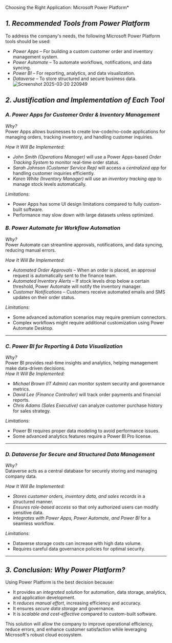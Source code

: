 
Choosing the Right Application: Microsoft Power Platform*  

## *1. Recommended Tools from Power Platform*  

To address the company's needs, the following Microsoft Power Platform tools should be used:  

- *Power Apps* – For building a custom customer order and inventory management system.  
- *Power Automate* – To automate workflows, notifications, and data syncing.  
- *Power BI* – For reporting, analytics, and data visualization.  
- *Dataverse* – To store structured and secure business data.  
![Screenshot 2025-03-20 220949](https://github.com/user-attachments/assets/3e367a80-c52e-4473-a579-04b77115c2dc)

## *2. Justification and Implementation of Each Tool*  

### *A. Power Apps for Customer Order & Inventory Management*  
*Why?*  
Power Apps allows businesses to create low-code/no-code applications for managing orders, tracking inventory, and handling customer inquiries.  

*How It Will Be Implemented:*  
- *John Smith (Operations Manager)* will use a Power Apps-based *Order Tracking System* to monitor real-time order status.  
- *Sarah Johnson (Customer Service Rep)* will access a *centralized app* for handling customer inquiries efficiently.  
- *Karen White (Inventory Manager)* will use an *inventory tracking app* to manage stock levels automatically.  

*Limitations:*  
- Power Apps has some UI design limitations compared to fully custom-built software.  
- Performance may slow down with large datasets unless optimized.  
### *B. Power Automate for Workflow Automation*  
*Why?*  
Power Automate can streamline approvals, notifications, and data syncing, reducing manual errors.  

*How It Will Be Implemented:*  
- *Automated Order Approvals* – When an order is placed, an approval request is automatically sent to the finance team.  
- *Automated Inventory Alerts* – If stock levels drop below a certain threshold, Power Automate will notify the inventory manager.  
- *Customer Notifications* – Customers receive automated emails and SMS updates on their order status.  

*Limitations:*  
- Some advanced automation scenarios may require premium connectors.  
- Complex workflows might require additional customization using Power Automate Desktop.  

---

### *C. Power BI for Reporting & Data Visualization*  
*Why?*  
Power BI provides real-time insights and analytics, helping management make data-driven decisions.  
*How It Will Be Implemented:*  
- *Michael Brown (IT Admin)* can monitor system security and governance metrics.  
- *David Lee (Finance Controller)* will track order payments and financial reports.  
- *Chris Adams (Sales Executive)* can analyze customer purchase history for sales strategy.  

*Limitations:*  
- Power BI requires proper data modeling to avoid performance issues.  
- Some advanced analytics features require a Power BI Pro license.  

---

### *D. Dataverse for Secure and Structured Data Management*  
*Why?*  
Dataverse acts as a central database for securely storing and managing company data.  

*How It Will Be Implemented:*  
- *Stores customer orders, inventory data, and sales records* in a structured manner.  
- *Ensures role-based access* so that only authorized users can modify sensitive data.  
- *Integrates with Power Apps, Power Automate, and Power BI* for a seamless workflow.  

*Limitations:*  
- Dataverse storage costs can increase with high data volume.  
- Requires careful data governance policies for optimal security.  

---

## *3. Conclusion: Why Power Platform?*  
Using Power Platform is the best decision because:  
- It provides an *integrated solution* for automation, data storage, analytics, and application development.  
- It *reduces manual effort*, increasing efficiency and accuracy.  
- It ensures *secure data storage* and governance.  
- It is *scalable and cost-effective* compared to custom-built software.  

This solution will allow the company to improve operational efficiency, reduce errors, and enhance customer satisfaction while leveraging Microsoft's robust cloud ecosystem.

